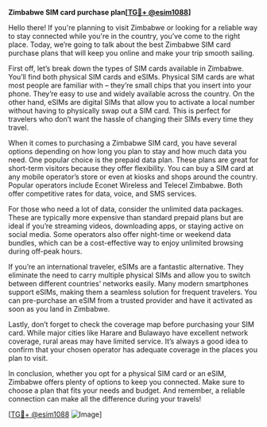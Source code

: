 **Zimbabwe SIM card purchase plan[[TG💪+ @esim1088](https://t.me/s/esim1088)]**

Hello there! If you're planning to visit Zimbabwe or looking for a reliable way to stay connected while you're in the country, you’ve come to the right place. Today, we’re going to talk about the best Zimbabwe SIM card purchase plans that will keep you online and make your trip smooth sailing.

First off, let’s break down the types of SIM cards available in Zimbabwe. You’ll find both physical SIM cards and eSIMs. Physical SIM cards are what most people are familiar with – they’re small chips that you insert into your phone. They’re easy to use and widely available across the country. On the other hand, eSIMs are digital SIMs that allow you to activate a local number without having to physically swap out a SIM card. This is perfect for travelers who don’t want the hassle of changing their SIMs every time they travel.

When it comes to purchasing a Zimbabwe SIM card, you have several options depending on how long you plan to stay and how much data you need. One popular choice is the prepaid data plan. These plans are great for short-term visitors because they offer flexibility. You can buy a SIM card at any mobile operator’s store or even at kiosks and shops around the country. Popular operators include Econet Wireless and Telecel Zimbabwe. Both offer competitive rates for data, voice, and SMS services.

For those who need a lot of data, consider the unlimited data packages. These are typically more expensive than standard prepaid plans but are ideal if you’re streaming videos, downloading apps, or staying active on social media. Some operators also offer night-time or weekend data bundles, which can be a cost-effective way to enjoy unlimited browsing during off-peak hours.

If you’re an international traveler, eSIMs are a fantastic alternative. They eliminate the need to carry multiple physical SIMs and allow you to switch between different countries’ networks easily. Many modern smartphones support eSIMs, making them a seamless solution for frequent travelers. You can pre-purchase an eSIM from a trusted provider and have it activated as soon as you land in Zimbabwe.

Lastly, don’t forget to check the coverage map before purchasing your SIM card. While major cities like Harare and Bulawayo have excellent network coverage, rural areas may have limited service. It’s always a good idea to confirm that your chosen operator has adequate coverage in the places you plan to visit.

In conclusion, whether you opt for a physical SIM card or an eSIM, Zimbabwe offers plenty of options to keep you connected. Make sure to choose a plan that fits your needs and budget. And remember, a reliable connection can make all the difference during your travels!

[[TG💪+ @esim1088](https://t.me/s/esim1088) ![Image](https://i.postimg.cc/Y0z9fWf4/image.png)]